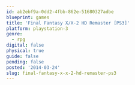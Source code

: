 ```yaml
---
id: ab2ebf9a-0dd2-4fbb-862e-51680327adbe
blueprint: games
title: 'Final Fantasy X/X-2 HD Remaster [PS3]'
platform: playstation-3
genre:
  - rpg
digital: false
physical: true
guide: false
pending: false
posted: '2014-03-24'
slug: final-fantasy-x-x-2-hd-remaster-ps3
---
```

